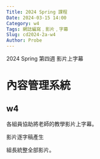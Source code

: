 ```yaml
---
Title: 2024 Spring 課程
Date: 2024-03-15 14:00
Category: w4
Tags: 網誌編寫﹐影片﹐字幕
Slug: cd2024-2a-w4
Author: Probe
---
```


2024 Spring 第四週 影片上字幕

<!-- PELICAN_END_SUMMARY -->

# 內容管理系統
## w4

各組員協助將老師的教學影片上字幕。

影片逐字稿產生

組長統整全部影片。